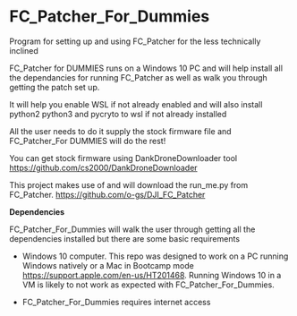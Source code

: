 # FC_Patcher_For_Dummies
Program for setting up and using FC_Patcher for the less technically inclined 

FC_Patcher for DUMMIES runs on a Windows 10 PC and will help install all the dependancies for running FC_Patcher as well as walk you through getting the patch set up.

It will help you enable WSL if not already enabled and will also install python2 python3 and pycryto to wsl if not already installed 

All the user needs to do it supply the stock firmware file and FC_Patcher_For DUMMIES will do the rest! 

You can get stock firmware using DankDroneDownloader tool https://github.com/cs2000/DankDroneDownloader

This project makes use of and will download the run_me.py from FC_Patcher. https://github.com/o-gs/DJI_FC_Patcher

**Dependencies**

FC_Patcher_For_Dummies will walk the user through getting all the dependencies installed but there are some basic requirements 

  - Windows 10 computer. This repo was designed to work on a PC running Windows natively or a Mac in Bootcamp mode https://support.apple.com/en-us/HT201468. Running Windows 10 in a VM is likely to not work as expected with FC_Patcher_For_Dummies.
  
  - FC_Patcher_For_Dummies requires internet access 
